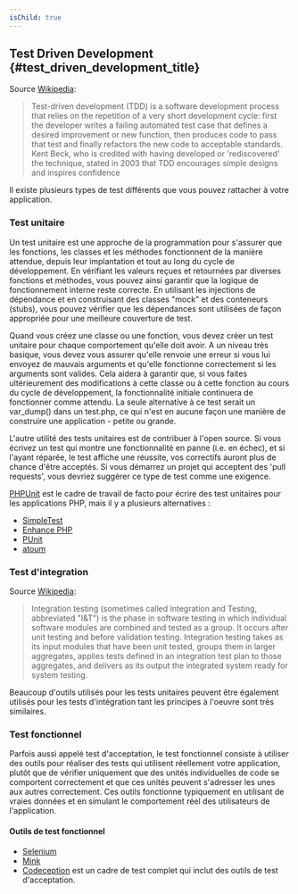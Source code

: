 ```yaml
---
isChild: true
---
```


## Test Driven Development {#test_driven_development_title}

Source [Wikipedia](http://en.wikipedia.org/wiki/Test-driven_development):

> Test-driven development (TDD) is a software development process that relies on the repetition of a very short development cycle: first the developer writes a failing automated test case that defines a desired improvement or new function, then produces code to pass that test and finally refactors the new code to acceptable standards. Kent Beck, who is credited with having developed or 'rediscovered' the technique, stated in 2003 that TDD encourages simple designs and inspires confidence

Il existe plusieurs types de test différents que vous pouvez rattacher à votre application.

### Test unitaire

Un test unitaire est une approche de la programmation pour s'assurer que les fonctions, les classes et les méthodes fonctionnent de la manière attendue, depuis leur implantation et tout au long du cycle de développement. En vérifiant les valeurs reçues et retournées par diverses fonctions et méthodes, vous pouvez ainsi garantir que la logique de fonctionnement interne reste correcte. En utilisant les injections de dépendance et en construisant des classes "mock" et des conteneurs (stubs), vous pouvez vérifier que les dépendances sont utilisées de façon appropriée pour une meilleure couverture de test.

Quand vous créez une classe ou une fonction, vous devez créer un test unitaire pour chaque comportement qu'elle doit avoir. A un niveau très basique, vous devez vous assurer qu'elle renvoie une erreur si vous lui envoyez de mauvais arguments et qu'elle fonctionne correctement si les arguments sont valides. Cela aidera à garantir que, si vous faites ultérieurement des modifications à cette classe ou à cette fonction au cours du cycle de développement, la fonctionnalité initiale continuera de fonctionner comme attendu. La seule alternative à ce test serait un var_dump() dans un test.php, ce qui n'est en aucune façon une manière de construire une application - petite ou grande.

L'autre utilité des tests unitaires est de contribuer à l'open source. Si vous écrivez un test qui montre une fonctionnalité en panne (i.e. en échec), et si l'ayant réparée, le test affiche une réussite, vos correctifs auront plus de chance d'être acceptés. Si vous démarrez un projet qui acceptent des 'pull requests', vous devriez suggérer ce type de test comme une exigence.

[PHPUnit](http://phpunit.de) est le cadre de travail de facto pour écrire des test unitaires pour les applications PHP, mais il y a plusieurs alternatives :

* [SimpleTest](http://simpletest.org)
* [Enhance PHP](http://www.enhance-php.com/)
* [PUnit](http://punit.smf.me.uk/)
* [atoum](https://github.com/atoum/atoum)

### Test d'integration

Source [Wikipedia](http://en.wikipedia.org/wiki/Integration_testing):

> Integration testing (sometimes called Integration and Testing, abbreviated "I&T") is the phase in software testing in which individual software modules are combined and tested as a group. It occurs after unit testing and before validation testing. Integration testing takes as its input modules that have been unit tested, groups them in larger aggregates, applies tests defined in an integration test plan to those aggregates, and delivers as its output the integrated system ready for system testing.

Beaucoup d'outils utilisés pour les tests unitaires peuvent être également utilisés pour les tests d'intégration tant les principes à l'oeuvre sont très similaires.

### Test fonctionnel

Parfois aussi appelé test d'acceptation, le test fonctionnel consiste à utiliser des outils pour réaliser des tests qui utilisent réellement votre application, plutôt que de vérifier uniquement que des unités individuelles de code se comportent correctement et que ces unités peuvent s'adresser les unes aux autres correctement. Ces outils fonctionne typiquement en utilisant de vraies données et en simulant le comportement réel des utilisateurs de l'application.

#### Outils de test fonctionnel

* [Selenium](http://seleniumhq.com)
* [Mink](http://mink.behat.org)
* [Codeception](http://codeception.com) est un cadre de test complet qui inclut des outils de test d'acceptation.
